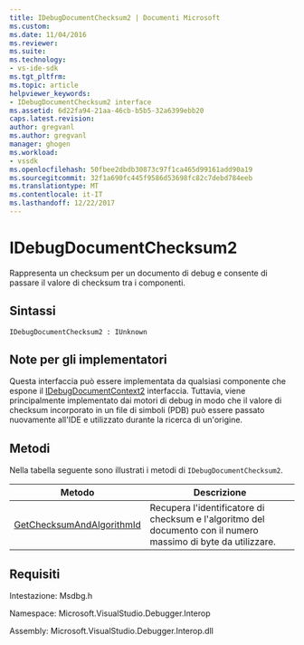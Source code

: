 ```yaml
---
title: IDebugDocumentChecksum2 | Documenti Microsoft
ms.custom: 
ms.date: 11/04/2016
ms.reviewer: 
ms.suite: 
ms.technology:
- vs-ide-sdk
ms.tgt_pltfrm: 
ms.topic: article
helpviewer_keywords:
- IDebugDocumentChecksum2 interface
ms.assetid: 6d22fa94-21aa-46cb-b5b5-32a6399ebb20
caps.latest.revision: 
author: gregvanl
ms.author: gregvanl
manager: ghogen
ms.workload:
- vssdk
ms.openlocfilehash: 50fbee2dbdb30873c97f1ca465d99161add90a19
ms.sourcegitcommit: 32f1a690fc445f9586d53698fc82c7debd784eeb
ms.translationtype: MT
ms.contentlocale: it-IT
ms.lasthandoff: 12/22/2017
---
```

# <a name="idebugdocumentchecksum2"></a>IDebugDocumentChecksum2
Rappresenta un checksum per un documento di debug e consente di passare il valore di checksum tra i componenti.  
  
## <a name="syntax"></a>Sintassi  
  
```  
IDebugDocumentChecksum2 : IUnknown  
```  
  
## <a name="notes-for-implementers"></a>Note per gli implementatori  
 Questa interfaccia può essere implementata da qualsiasi componente che espone il [IDebugDocumentContext2](../../../extensibility/debugger/reference/idebugdocumentcontext2.md) interfaccia. Tuttavia, viene principalmente implementato dai motori di debug in modo che il valore di checksum incorporato in un file di simboli (PDB) può essere passato nuovamente all'IDE e utilizzato durante la ricerca di un'origine.  
  
## <a name="methods"></a>Metodi  
 Nella tabella seguente sono illustrati i metodi di `IDebugDocumentChecksum2`.  
  
|Metodo|Descrizione|  
|------------|-----------------|  
|[GetChecksumAndAlgorithmId](../../../extensibility/debugger/reference/idebugdocumentchecksum2-getchecksumandalgorithmid.md)|Recupera l'identificatore di checksum e l'algoritmo del documento con il numero massimo di byte da utilizzare.|  
  
## <a name="requirements"></a>Requisiti  
 Intestazione: Msdbg.h  
  
 Namespace: Microsoft.VisualStudio.Debugger.Interop  
  
 Assembly: Microsoft.VisualStudio.Debugger.Interop.dll
